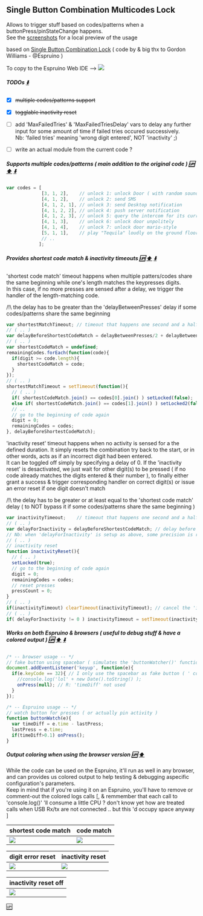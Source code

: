 Single Button Combination Multicodes Lock
-----------------------------------------

Allows to trigger stuff based on codes/patterns when a buttonPress/pinStateChange happens.  
See the [screenshots](#output-coloring-when-using-the-browser-version--up-arrow_up) for a local preview of the usage  

based on [Single Button Combination Lock](http://www.espruino.com/Single+Button+Combination+Lock) ( code by & big thx to Gordon Williams - @Espruino )

To copy to the Espruino Web IDE -->
<a href="http://www.espruino.com/webide?code=%2F*%0A%20%20SingleButtonCombinationMulticodesLock.js%20-%20allows%20to%20trigger%20stuff%20based%20on%20codes%2Fpatterns%20when%20a%20buttonPress%2FpinStateChange%20happens%0A%20%20based%20on%20http%3A%2F%2Fwww.espruino.com%2FSingle%2BButton%2BCombination%2BLock%20(%20code%20%26%20big%20thx%20to%20Gordon%20Williams%20-%20%40Espruino%20)%0A%0A%20%20by%20%40StephaneAG%20-%202015%0A*%2F%0A%0Avar%20lastPress%20%3D%200%3B%20%20%20%20%20%20%20%20%2F%2F%20%2F!%5C%20needed%20on%20Espruino%0Avar%20pressCount%20%3D%200%3B%20%20%20%20%20%20%20%2F%2F%20number%20of%20presses%0Avar%20timeout%3B%20%20%20%20%20%20%20%20%20%20%20%20%20%20%2F%2F%20timeout%20that%20happens%20one%20second%20after%20button%20press%0A%0Avar%20shortestMatchTimeout%3B%20%2F%2F%20timeout%20that%20happens%20one%20second%20and%20a%20half%20after%20a%20shortestCodeMatch%20is%20found%0Avar%20inactivityTimeout%3B%20%20%20%20%2F%2F%20timeout%20that%20happens%20one%20second%20and%20a%20half%20after%20no%20input%20if%20the%20above%20is%20undefined%0A%0Avar%20codes%20%3D%20%5B%20%0A%20%20%20%20%20%20%20%20%20%20%20%20%20%5B3%2C%201%2C%202%5D%2C%20%20%20%2F%2F%20unlock%201%3A%20unlock%20Door%0A%20%20%20%20%20%20%20%20%20%20%20%20%20%5B4%2C%201%2C%202%5D%2C%20%20%20%2F%2F%20unlock%202%3A%20send%20SMS%0A%20%20%20%20%20%20%20%20%20%20%20%20%20%5B4%2C%201%2C%202%2C%201%5D%2C%20%2F%2F%20unlock%203%3A%20send%20Desktop%20notification%0A%20%20%20%20%20%20%20%20%20%20%20%20%20%5B4%2C%201%2C%202%2C%202%5D%2C%20%2F%2F%20unlock%204%3A%20push%20server%20notification%0A%20%20%20%20%20%20%20%20%20%20%20%20%20%5B4%2C%201%2C%202%2C%203%5D%2C%20%2F%2F%20unlock%205%3A%20send%20Desktop%20notification%0A%20%20%20%20%20%20%20%20%20%20%20%20%20%5B4%2C%201%2C%203%5D%2C%20%2F%2F%20unlock%206%3A%20unlock%20door%20unpolitely%0A%20%20%20%20%20%20%20%20%20%20%20%20%20%5B4%2C%201%2C%204%5D%2C%20%2F%2F%20unlock%207%3A%20unlock%20door%20mario-style%0A%20%20%20%20%20%20%20%20%20%20%20%20%20%2F%2F%20..%0A%20%20%20%20%20%20%20%20%20%20%20%20%5D%3B%0Avar%20remainingCodes%20%3D%20codes%3B%0Avar%20digit%20%3D%200%3B%20%20%20%20%20%20%20%20%2F%2F%20which%20digit%20of%20the%20code%20we%27re%20on%0A%0Avar%20delayBetweenPresses%20%3D%201000%3B%20%2F%2F%20delay%20between%20button%20presses%20(%20R%3A%20500%20is%20nice%2C%20250%20is%20neat%20!%20)%0Avar%20delayBeforeShortestCodeMatch%20%3D%20delayBetweenPresses%2F2%20%2B%20delayBetweenPresses%3B%20%2F%2F%20delay%20before%20shortest%20code%20match%20autoselect%20(%20R%3A%20has%20to%20be%20bigger%20than%20the%20delay%20between%20presses%20!%20)%0Avar%20delayForInactivity%20%3D%20delayBeforeShortestCodeMatch%3B%20%2F%2F%20delay%20before%20inactivity%20reset%20(%20R%3A%20set%20to%200%20to%20NOT%20use%20%27inactivity%20reset%27%2C%20ex%3A%20to%20play%20a%20validation%20after%20each%20digit%20entered%20..%20scaling%20notes%20%3F%20)%0A%2F%2F%20Nb%3A%20when%20%27delayForInactivity%27%20is%20setup%20as%20above%2C%20some%20precision%20is%20required%20for%20typing%20the%20code%3A%20one%20more%20half-second%20after%20a%20press%20%27d%20cancel%20them%20entirely%20%3Bp%0A%0A%2F%2F%20unlock%2Flock%0Afunction%20setLocked(isLocked)%7B%0A%20%20console.log(%20isLocked%3F%20%27locked%27%20%3A%20%27unlocked%27%20)%3B%0A%20%20setTimeout(function()%7B%0A%20%20%20%20console.log(%27setLocked%20callback%20!%27)%3B%0A%20%20%7D%2C%202000)%3B%0A%7D%0A%0A%2F%2F%20unlock%2Flock2%0Afunction%20setLocked2(isLocked)%7B%0A%20%20console.log(%20isLocked%3F%20%27locked%27%20%3A%20%27unlocked%27%20)%3B%0A%20%20setTimeout(function()%7B%0A%20%20%20%20console.log(%27setLocked2%20callback%20!%27)%3B%0A%20%20%7D%2C%202000)%3B%0A%7D%0A%0A%2F%2F%20inactivity%20reset%0Afunction%20inactivityReset()%7B%0A%20%20inactivityTimeout%20%3D%20undefined%3B%20%2F%2F%20what%20fixes%20it%20%3F%0A%20%20console.log(%27inactivity%20reset%20!%20-%20back%20to%20the%20start%20!%27)%3B%20%2F%2F%20uncolored%20log%0A%20%20setLocked(true)%3B%0A%20%20%2F%2F%20go%20to%20the%20beginning%20of%20code%20again%0A%20%20digit%20%3D%200%3B%0A%20%20remainingCodes%20%3D%20codes%3B%0A%20%20%2F%2F%20reset%20presses%0A%20%20pressCount%20%3D%200%3B%0A%7D%0A%0A%2F%2F%20timeout%0Afunction%20onTimeout()%7B%0A%20%20timeout%20%3D%20undefined%3B%0A%20%20%2F%2F%20check%20against%20our%20codeS%0A%20%20var%20currentCodes%20%3D%20remainingCodes%3B%0A%20%20console.log(%27current%20codes%3A%5Cn%27%20%2B%20remainingCodes.join(%27%5Cn%27)%20)%3B%20%2F%2F%20uncolored%20log%0A%0A%20%20remainingCodes%20%3D%20%5B%5D%3B%0A%20%20currentCodes.forEach(function(code)%7B%0A%20%20%20%20if(pressCount%20%3D%3D%20code%5Bdigit%5D)%20remainingCodes.push(code)%3B%0A%20%20%7D)%3B%0A%20%20console.log(%27remaining%20codes%3A%5Cn%27%20%2B%20remainingCodes.join(%27%5Cn%27)%20)%3B%20%2F%2F%20uncolored%20log%0A%20%20%0A%20%20if(remainingCodes.length%20!%3D%3D%200)%7B%20%2F%2F%20multi%20codes%0A%20%20%20%20%2F%2Fconsole.log(%27remaining%20codes%20not%20empty%27)%3B%0A%20%20%20%20digit%2B%2B%3B%0A%20%20%20%20%0A%20%20%20%20var%20shortestCodeMatch%3B%20%2F%2F%20%3D%20undefined%3B%0A%20%20%20%20remainingCodes.forEach(function(code)%7B%0A%20%20%20%20%20%20if(digit%20%3E%3D%20code.length)%7B%0A%20%20%20%20%20%20%20%20shortestCodeMatch%20%3D%20code%3B%0A%20%20%20%20%20%20%7D%0A%20%20%20%20%7D)%3B%0A%0A%20%20%20%20if(shortestCodeMatch%20%26%26%20remainingCodes.length%20%3D%3D%201%20)%7B%0A%20%20%20%20%20%20if(inactivityTimeout)%7B%20clearTimeout(inactivityTimeout)%3B%20inactivityTimeout%20%3D%20undefined%3B%20%7D%20%2F%2F%20cancel%20the%20%27inactivity%20reset%27%20that%20may%20be%20pending%0A%20%20%20%20%20%20console.log(%27code%20match%20found%20!%27)%3B%20%2F%2F%20uncolored%20log%0A%20%20%20%20%20%20console.log(%27end%20of%20code%20%5B%27%20%2B%20shortestCodeMatch.join(%27%20%27)%20%2B%20%27%5D%20-%20triggering%20handler%20..%27)%3B%20%2F%2F%20uncolored%20log%0A%20%20%20%20%20%20if(%20shortestCodeMatch.join()%20%3D%3D%20codes%5B0%5D.join()%20)%20setLocked(false)%3B%0A%20%20%20%20%20%20else%20if(%20shortestCodeMatch.join()%20%3D%3D%20codes%5B1%5D.join()%20)%20setLocked2(false)%3B%0A%20%20%20%20%20%20%2F%2F%20..%0A%20%20%20%20%20%20%2F%2F%20go%20to%20the%20beginning%20of%20code%20again%0A%20%20%20%20%20%20digit%20%3D%200%3B%0A%20%20%20%20%20%20remainingCodes%20%3D%20codes%3B%0A%20%20%20%20%7D%20else%20if(shortestCodeMatch)%7B%0A%20%20%20%20%20%20if(inactivityTimeout)%7B%20clearTimeout(inactivityTimeout)%3B%20inactivityTimeout%20%3D%20undefined%3B%20%7D%20%2F%2F%20cancel%20the%20%27inactivity%20reset%27%20that%20may%20be%20pending%0A%20%20%20%20%20%20console.log(%27shortest%20code%20match%20found%20!%27)%3B%20%2F%2F%20uncolored%20log%0A%20%20%20%20%20%20shortestMatchTimeout%20%3D%20setTimeout(function()%7B%0A%20%20%20%20%20%20%20%20shortestMatchTimeout%20%3D%20undefined%3B%0A%20%20%20%20%20%20%20%20console.log(%27end%20of%20code%20%5B%27%20%2B%20shortestCodeMatch.join(%27%20%27)%20%2B%20%27%5D%20-%20triggering%20handler%20..%27)%3B%20%2F%2F%20uncolored%20log%0A%20%20%20%20%20%20%20%20if(%20shortestCodeMatch.join()%20%3D%3D%20codes%5B0%5D.join()%20)%20setLocked(false)%3B%0A%20%20%20%20%20%20%20%20else%20if(%20shortestCodeMatch.join()%20%3D%3D%20codes%5B1%5D.join()%20)%20setLocked2(false)%3B%0A%20%20%20%20%20%20%20%20%2F%2F%20..%0A%20%20%20%20%20%20%20%20%2F%2F%20go%20to%20the%20beginning%20of%20code%20again%0A%20%20%20%20%20%20%20%20digit%20%3D%200%3B%0A%20%20%20%20%20%20%20%20remainingCodes%20%3D%20codes%3B%0A%20%20%20%20%20%20%7D%2C%20delayBeforeShortestCodeMatch)%3B%0A%20%20%20%20%7D%20else%20%7B%0A%20%20%20%20%20%20console.log(%27no%20shortestCodeMatch%20nor%20code%20match%20..%27)%3B%20%2F%2F%20uncolored%20log%0A%20%20%20%20%20%20console.log(%27..%20but%20digit%20correct%20!%20-%20next%20digit%20..%27)%3B%20%2F%2F%20uncolored%20log%0A%20%20%20%20%7D%0A%20%20%7D%20else%20%7B%0A%20%20%20%20if(inactivityTimeout)%7B%20clearTimeout(inactivityTimeout)%3B%20inactivityTimeout%20%3D%20undefined%3B%20%7D%20%2F%2F%20cancel%20the%20%27inactivity%20reset%27%20that%20may%20be%20pending%0A%20%20%20%20%2F%2Fconsole.log(%27remaining%20codes%20may%20be%20empty%27)%3B%0A%20%20%20%20console.log(%27error%20!%20-%20back%20to%20the%20start%20!%27)%3B%20%2F%2F%20uncolored%20log%0A%20%20%20%20setLocked(true)%3B%0A%20%20%20%20%2F%2F%20go%20to%20the%20beginning%20of%20code%20again%0A%20%20%20%20digit%20%3D%200%3B%0A%20%20%20%20remainingCodes%20%3D%20codes%3B%0A%20%20%7D%0A%20%20pressCount%20%3D%200%3B%0A%7D%0A%0A%2F%2F%20press%0Afunction%20onPress()%7B%0A%20%20pressCount%2B%2B%3B%0A%20%20console.log(pressCount)%3B%0A%20%20%2F%2F%20if%20we%20had%20a%20timeout%20from%20another%20button%20press%2C%20remove%20it%0A%20%20if(timeout)%20clearTimeout(timeout)%3B%0A%20%20%2F%2F%20if%20we%20had%20a%20timeout%20from%20a%20shortestCodeMatch%2C%20remove%20it%0A%20%20if(shortestMatchTimeout)%7B%20clearTimeout(shortestMatchTimeout)%3B%20shortestMatchTimeout%20%3D%20undefined%3B%20%7D%0A%20%20%2F%2F%20if%20we%20had%20a%20timeout%20from%20an%20inactivity%20reset%2C%20remove%20it%0A%20%20if(inactivityTimeout)%7B%20clearTimeout(inactivityTimeout)%3B%20inactivityTimeout%20%3D%20undefined%3B%20%7D%0A%20%20%2F%2F%20one%20second%20(%20or%20anything%20else%20set%20in%20%27delayBetweenPresses%27%20)%20after%20this%20press%2C%20run%20%27onTimeout()%27%0A%20%20timeout%20%3D%20setTimeout(onTimeout%2C%20delayBetweenPresses)%3B%0A%20%20%2F%2F%20one%20second%20and%20a%20half%20(%20or%20anything%20else%20set%20in%20%27delayForInactivity%27%20)%20after%20this%20press%2C%20run%20%27inactivityReset()%27%0A%20%20%2F%2FinactivityTimeout%20%3D%20setTimeout(inactivityReset%2C%20delayForInactivity)%3B%0A%20%20if(%20delayForInactivity%20!%3D%3D%200%20)%20inactivityTimeout%20%3D%20setTimeout(inactivityReset%2C%20delayForInactivity)%3B%0A%7D%0A%0A%0A%2F*%20--%20Espruino%20usage%20--%20*%2F%0A%2F%2F%20watch%20button%20for%20presses%20(%20or%20actually%20pin%20activity%20)%0Afunction%20buttonWatch(e)%7B%0A%20%20var%20timeDiff%20%3D%20e.time%20-%20lastPress%3B%0A%20%20lastPress%20%3D%20e.time%3B%0A%20%20if(timeDiff%3E0.1)%20onPress()%3B%0A%7D%0AsetWatch(buttonWatch%2C%20B6%2C%20%7Bedge%3A%22falling%22%2C%20repeat%3Atrue%7D)%3B%0A" class="codelink" title="Send to Web IDE"> <img src="http://www.espruino.com/favicon.ico"></a>


##### TODOs [:arrow_down:](#supports-multiple-codespatterns--main-addition-to-the-original-code--up-arrow_up-arrow_down) 
- [x] ~~multiple codes/patterns support~~
- [x] ~~togglable inactivity reset~~
- [ ] add 'MaxFailedTries' & 'MaxFailedTriesDelay' vars to delay any further input for some amount of time if <n> failed tries occured successively.  
Nb: 'failed tries' meaning 'wrong digit entered', NOT 'inactivity' ;)
- [ ] write an actual module from the current code ?
  

##### Supports multiple codes/patterns ( main addition to the original code ) [:up:](#single-button-combination-multicodes-lock) [:arrow_up:](#todos-arrow_down) [:arrow_down:](#provides-shortest-code-match---inactivity-timeouts-up--arrow_up-arrow_down) 
```javascript
var codes = [ 
             [3, 1, 2],    // unlock 1: unlock Door ( with random sound )
             [4, 1, 2],    // unlock 2: send SMS
             [4, 1, 2, 1], // unlock 3: send Desktop notification
             [4, 1, 2, 2], // unlock 4: push server notification
             [4, 1, 2, 3], // unlock 5: query the intercom for its current setup params/states ( .. )
             [4, 1, 3],    // unlock 6: unlock door unpolitely
             [4, 1, 4],    // unlock 7: unlock door mario-style
             [5, 1, 1],    // play "Tequila" loudly on the ground floor through the intercom speakers ;P
             // ..
            ];
```

##### Provides shortest code match  & inactivity timeouts [:up:](#single-button-combination-multicodes-lock)  [:arrow_up:](#supports-multiple-codespatterns--main-addition-to-the-original-code--up-arrow_up-arrow_down) [:arrow_down:](#works-on-both-espruino--browsers--useful-to-debug-stuff--have-a-colored-output---up-arrow_up-arrow_down) 
'shortest code match' timeout happens when multiple patters/codes share the same beginning while one's length matches the keypresses digits.  
In this case, if no more presses are sensed after a delay, we trigger the handler of the length-matching code.  
  
/!\ the delay has to be greater than the 'delayBetweenPresses' delay if some codes/patterns share the same beginning
```javascript
var shortestMatchTimeout; // timeout that happens one second and a half after a shortestCodeMatch is found
// ( .. )
var delayBeforeShortestCodeMatch = delayBetweenPresses/2 + delayBetweenPresses; // delay before shortest code match autoselect ( R: has to be bigger than the delay between presses ! )
// ( .. )
var shortestCodeMatch = undefined;
remainingCodes.forEach(function(code){
  if(digit >= code.length){
    shortestCodeMatch = code;
  }
});
// ( .. )
shortestMatchTimeout = setTimeout(function(){
  // ( .. )
  if( shortestCodeMatch.join() == codes[0].join() ) setLocked(false);
  else if( shortestCodeMatch.join() == codes[1].join() ) setLocked2(false);
  // ..
  // go to the beginning of code again
  digit = 0;
  remainingCodes = codes;
}, delayBeforeShortestCodeMatch);
```

'inactivity reset' timeout happens when no activity is sensed for a the defined duration.
It simply resets the combination try back to the start, or in other words, acts as if an incorrect digit had been entered.  
It can be toggled off simply by specifying a delay of 0.
If the 'inactivity reset' is desactivated, we just wait for other digit(s) to be pressed ( if no code already matches the digits entered & their number ), to finally either grant a success & trigger corresponding handler on correct digit(s) or issue an error reset if one digit doesn't match  

/!\ the delay has to be greater or at least equal to the 'shortest code match' delay ( to NOT bypass it if some codes/patterns share the same beginning  )
```javascript
var inactivityTimeout;    // timeout that happens one second and a half after no input if the above is undefined
// ( .. )
var delayForInactivity = delayBeforeShortestCodeMatch; // delay before inactivity reset ( R: set to 0 to NOT use 'inactivity reset', ex: to play a validation after each digit entered .. scaling notes ? )
// Nb: when 'delayForInactivity' is setup as above, some precision is required for typing the code: one more half-second after a press 'd cancel them entirely ;p
// ( .. )
// inactivity reset
function inactivityReset(){
  // ( .. )
  setLocked(true);
  // go to the beginning of code again
  digit = 0;
  remainingCodes = codes;
  // reset presses
  pressCount = 0;
}
// ( .. )
if(inactivityTimeout) clearTimeout(inactivityTimeout); // cancel the 'inactivity reset' that may be pending
// ( .. )
if( delayForInactivity != 0 ) inactivityTimeout = setTimeout(inactivityReset, delayForInactivity);
```

##### Works on both Espruino & browsers ( useful to debug stuff & have a colored output )  [:up:](#single-button-combination-multicodes-lock) [:arrow_up:](#provides-shortest-code-match---inactivity-timeouts-up--arrow_up-arrow_down) [:arrow_down:](#output-coloring-when-using-the-browser-version--up-arrow_up) 
```javascript
/* -- browser usage -- */
// fake button using spacebar ( simulates the 'buttonWatcher()' function in Espruino )
document.addEventListener('keyup', function(e){ 
  if(e.keyCode == 32){ // I only use the spacebar as fake button ( ' could have used the whole keyboard .. )
    //console.log('lol' + new Date().toString() );
    onPress(null); // R: 'timeDiff' not used
  } 
});

/* -- Espruino usage -- */
// watch button for presses ( or actually pin activity )
function buttonWatch(e){
  var timeDiff = e.time - lastPress;
  lastPress = e.time;
  if(timeDiff>0.1) onPress();
}
```
  
##### Output coloring when using the browser version  [:up:](#single-button-combination-multicodes-lock) [:arrow_up:](#works-on-both-espruino--browsers--useful-to-debug-stuff--have-a-colored-output---up-arrow_up-arrow_down)
While the code can be used on the Espruino, it'll run as well in any browser, and can provides us colored output to help testing & debugging aspecific configuration's parameters.  
Keep in mind that if you're using it on an Espruino, you'll have to remove or comment-out the colored logs calls [, & remmember that each call to 'console.log()' 'll consume a little CPU ? don't know yet how are treated calls when USB Rx/tx are not connected .. but this 'd occupy space anyway ]  

| shortest code match | code match |
|------------|------------|
|<img src="http://stephaneadamgarnier.com/SingleButtonCombinationMulticodesLock/espruino_SingleButtonCombinationLock_onSteroids_browserColoredLogs1.png">|<img src="http://stephaneadamgarnier.com/SingleButtonCombinationMulticodesLock/espruino_SingleButtonCombinationLock_onSteroids_browserColoredLogs2.png">|  

| digit error reset | inactivity reset |
|------------|------------|
|<img src="http://stephaneadamgarnier.com/SingleButtonCombinationMulticodesLock/espruino_SingleButtonCombinationLock_onSteroids_browserColoredLogs3.png">|<img src="http://stephaneadamgarnier.com/SingleButtonCombinationMulticodesLock/espruino_SingleButtonCombinationLock_onSteroids_browserColoredLogs4.png">|  
  
| inactivity reset off |
|------------|
|<img src="http://stephaneadamgarnier.com/SingleButtonCombinationMulticodesLock/espruino_SingleButtonCombinationLock_onSteroids_browserColoredLogs5.png">|  

[:up:](#single-button-combination-multicodes-lock)
